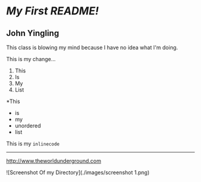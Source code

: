 # *My First README!*
## **John Yingling**

This class is blowing my mind because I have no idea what I'm doing.

This is my change...

1. This
2. Is
3. My
4. List

*This
  * is
  * my
  * unordered
  * list

  This is my `inlinecode`

  ___

  http://www.theworldunderground.com

![Screenshot Of my Directory](./images/screenshot 1.png)
